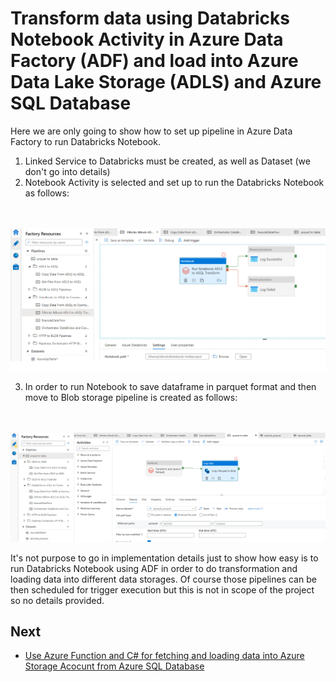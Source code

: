 # Transform data using Databricks Notebook Activity in Azure Data Factory (ADF) and load into Azure Data Lake Storage (ADLS) and Azure SQL Database

Here we are only going to show how to set up pipeline in Azure Data Factory to run Databricks Notebook.

1.  Linked Service to Databricks must be created, as well as Dataset (we don't go into details)
2.  Notebook Activity is selected and set up to run the Databricks Notebook as follows:

\
\
![storage account](images/RunDBrickNbUsingADF/RunDBrickNbUsingADF1.png)

3.  In order to run Notebook to save dataframe in parquet format and then move to Blob storage pipeline is created as follows:

\
\
![storage account](images/RunDBrickNbUsingADF/RunDBrickNbUsingADF2.png)

It's not purpose to go in implementation details just to show how easy is to run Databricks Notebook using ADF in order to do transformation and loading data into different data storages. Of course those pipelines can be then scheduled for trigger execution but this is not in scope of the project so no details provided.

## Next

* [Use Azure Function and C# for fetching and loading data into Azure Storage Acocunt from Azure SQL Database](Sections/Function.md)

